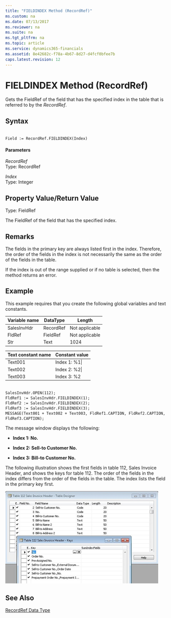 ```yaml
---
title: "FIELDINDEX Method (RecordRef)"
ms.custom: na
ms.date: 07/13/2017
ms.reviewer: na
ms.suite: na
ms.tgt_pltfrm: na
ms.topic: article
ms.service: dynamics365-financials
ms.assetid: 8e42682c-f78a-4b67-8d27-d4fcf0bfee7b
caps.latest.revision: 12
---
```


 

# FIELDINDEX Method (RecordRef)
Gets the FieldRef of the field that has the specified index in the table that is referred to by the *RecordRef*.  

## Syntax  

```  

Field := RecordRef.FIELDINDEX(Index)  
```  

#### Parameters  
 *RecordRef*  
 Type: RecordRef  

 *Index*  
 Type: Integer  

## Property Value/Return Value  
 Type: FieldRef  

 The FieldRef of the field that has the specified index.  

## Remarks  
 The fields in the primary key are always listed first in the index. Therefore, the order of the fields in the index is not necessarily the same as the order of the fields in the table.  

 If the index is out of the range supplied or if no table is selected, then the method returns an error.  

## Example  
 This example requires that you create the following global variables and text constants.  

|Variable name|DataType|Length|  
|-------------------|--------------|------------|  
|SalesInvHdr|RecordRef|Not applicable|  
|FldRef|FieldRef|Not applicable|  
|Str|Text|1024|  

|Text constant name|Constant value|  
|------------------------|--------------------|  
|Text001|Index 1: %1\\|  
|Text002|Index 2: %2\\|  
|Text003|Index 3: %2|  

```  

SalesInvHdr.OPEN(112);  
FldRef1 := SalesInvHdr.FIELDINDEX(1);  
FldRef2 := SalesInvHdr.FIELDINDEX(2);  
FldRef3 := SalesInvHdr.FIELDINDEX(3);  
MESSAGE(Text001 + Text002 + Text003, FldRef1.CAPTION, FldRef2.CAPTION, FldRef3.CAPTION);  
```  

 The message window displays the following:  

-   **Index 1: No.**  

-   **Index 2: Sell-to Customer No.**  

-   **Index 3: Bill-to Customer No.**  

 The following illustration shows the first fields in table 112, Sales Invoice Header, and shows the keys for table 112. The order of the fields in the index differs from the order of the fields in the table. The index lists the field in the primary key first.  

 ![Table 112 designer and keys](../media/DesignTable112.png "DesignTable112")  

## See Also  
 [RecordRef Data Type](../datatypes/devenv-RecordRef-Data-Type.md)
